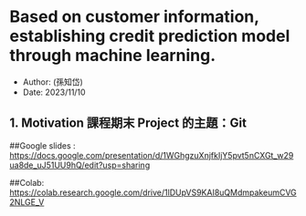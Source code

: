 # Based on customer information, establishing credit prediction model through machine learning.
- Author: (孫知岱) 
- Date: 2023/11/10 
## 1. Motivation 課程期末 Project 的主題：Git
##Google slides : https://docs.google.com/presentation/d/1WGhgzuXnjfkIjY5pvt5nCXGt_w29ua8de_uJ51UU9hQ/edit?usp=sharing

##Colab: https://colab.research.google.com/drive/1lDUpVS9KAI8uQMdmpakeumCVG2NLGE_V
